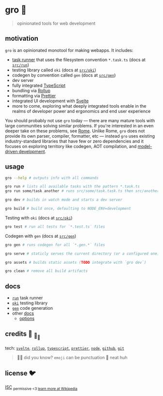 # gro :chestnut:

> opinionated tools for web development

## motivation

`gro` is an opinionated monotool for making webapps.
It includes:

- [task runner](src/run) that uses the filesystem convention `*.task.ts`
  (docs at [`src/run`](src/run))
- testing library called `oki` (docs at [`src/oki`](src/oki))
- codegen by convention called `gen` (docs at [`src/gen`](src/gen))
- dev server
- fully integrated [TypeScript](https://github.com/microsoft/typescript)
- bundling via [Rollup](https://github.com/rollup/rollup)
- formatting via [Prettier](https://github.com/prettier/prettier)
- integrated UI development with
  [Svelte](https://github.com/sveltejs/svelte)
- more to come, exploring what deeply integrated tools enable
  in the realms of developer power and ergonomics and end user experience

You should probably not use `gro` today —
there are many mature tools with large communities solving similar problems.
If you're interested in an even deeper take on these problems,
see [Rome](https://github.com/facebookexperimental/rome).
Unlike Rome, `gro` does not provide its own parser, compiler, formatter, etc —
instead `gro` uses existing industry-standard libraries
that have few or zero dependencies
and it focuses on exploring territory like codegen, AOT compilation,
and [model-driven development](https://en.wikipedia.org/wiki/Model-driven_engineering).

## usage

```bash
gro --help # outputs info with all commands
```

```bash
gro run # lists all available tasks with the pattern *.task.ts
gro run some/task another # runs src/some/task.task.ts then src/another.task.ts
```

```bash
gro dev # builds in watch mode and starts a dev server
```

```bash
gro build # build once, defaulting to NODE_ENV=development
```

Testing with `oki` (docs at [`src/oki`](src/oki))

```bash
gro test # run all tests for `*.test.ts` files
```

Codegen with `gen` (docs at [`src/gen`](src/gen))

```bash
gro gen # runs codegen for all `*.gen.*` files
```

```bash
gro serve # staticly serves the current directory (or a configured one)
```

```bash
gro assets # builds static assets (TODO integrate with `gro dev`)
```

```bash
gro clean # remove all build artifacts
```

## docs

- [`run`](src/run) task runner
- [`oki`](src/oki) testing library
- [`gen`](src/gen) code generation
- other [docs](src/docs)
  - [options](src/docs/options.md)

## credits :turtle: <sub>:turtle:</sub><sub><sub>:turtle:</sub></sub>

tech:
[`svelte`](https://github.com/sveltejs/svelte),
[`rollup`](https://github.com/rollup/rollup),
[`typescript`](https://github.com/microsoft/TypeScript),
[`prettier`](https://github.com/prettier/prettier),
[`node`](https://nodejs.org),
[`github`](https://github.com),
[`git`](https://git-scm.com/)

> :rainbow::sparkles: did you know? `emoji` can be punctuation :snail: neat huh

## license :bird:

[ISC](license)
<sub>permissive <3 [learn more at Wikipedia](https://en.wikipedia.org/wiki/ISC_license)</sub>
